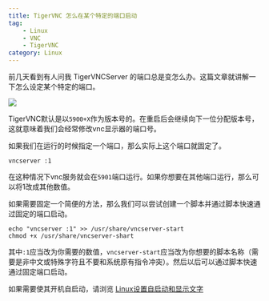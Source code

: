 ```yaml
---
title: TigerVNC 怎么在某个特定的端口启动
tag: 
    - Linux
    - VNC
    - TigerVNC
category: Linux
---
```


前几天看到有人问我 TigerVNCServer 的端口总是变怎么办。这篇文章就讲解一下怎么设定某个特定的端口。

![](https://image.hestudio.net/img/2023/03/24/641db8c731a86.jpg)

TigerVNC默认是以`5900+X`作为版本号的。在重启后会继续向下一位分配版本号，这就意味着我们会经常修改vnc显示器的端口号。

如果我们在运行的时候指定一个端口，那么实际上这个端口就固定了。

```shell
vncserver :1
```

在这种情况下vnc服务就会在`5901`端口运行。如果你想要在其他端口运行，那么可以将1改成其他数值。

如果需要固定一个简便的方法，那么我们可以尝试创建一个脚本并通过脚本快速通过固定的端口启动。

```shell
echo "vncserver :1" >> /usr/share/vncserver-start
chmod +x /usr/share/vncserver-shart
```
 
其中`:1`应当改为你需要的数值，`vncserver-start`应当改为你想要的脚本名称（需要是非中文或特殊字符且不要和系统原有指令冲突）。然后以后可以通过脚本快速通过固定端口启动。

如果需要使其开机自启动，请浏览 [Linux设置自启动和显示文字](/posts/Setting-up-Linux-self-starting-and-displaying-text.html)


